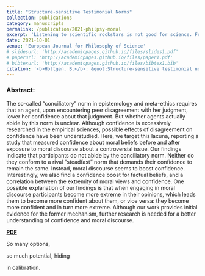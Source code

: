 ```yaml
---
title: "Structure-sensitive Testimonial Norms"
collection: publications
category: manuscripts
permalink: /publication/2021-philpsy-moral
excerpt: 'Listening to scientific rockstars is not good for science. From a previous life.'
date: 2021-10-01
venue: 'European Journal for Philosophy of Science'
# slidesurl: 'http://academicpages.github.io/files/slides1.pdf'
# paperurl: 'http://academicpages.github.io/files/paper1.pdf'
# bibtexurl: 'http://academicpages.github.io/files/bibtex1.bib'
citation: '<b>Höltgen, B.</b>: &quot;Structure-sensitive testimonial norms.&quot; <i>European Journal for Philosophy of Science 11.</i> 2021.'
---
```

### Abstract:
The so-called “conciliatory” norm in epistemology and meta-ethics requires that an agent, upon encountering peer disagreement with her judgment, lower her confidence about that judgment. But whether agents actually abide by this norm is unclear. Although confidence is excessively researched in the empirical sciences, possible effects of disagreement on confidence have been understudied. Here, we target this lacuna, reporting a study that measured confidence about moral beliefs before and after exposure to moral discourse about a controversial issue. Our findings indicate that participants do not abide by the conciliatory norm. Neither do they conform to a rival “steadfast” norm that demands their confidence to remain the same. Instead, moral discourse seems to boost confidence. Interestingly, we also find a confidence boost for factual beliefs, and a correlation between the extremity of moral views and confidence. One possible explanation of our findings is that when engaging in moral discourse participants become more extreme in their opinions, which leads them to become more confident about them, or vice versa: they become more confident and in turn more extreme. Although our work provides initial evidence for the former mechanism, further research is needed for a better understanding of confidence and moral discourse.

[**PDF**]('https://link.springer.com/content/pdf/10.1007/s13194-021-00360-x.pdf')

So many options,

so much potential, hiding

in calibration.

